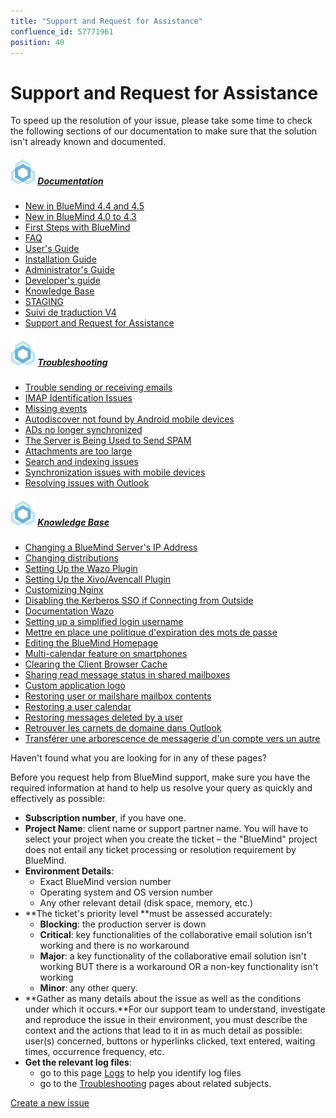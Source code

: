 ```yaml
---
title: "Support and Request for Assistance"
confluence_id: 57771961
position: 40
---
```

# Support and Request for Assistance


To speed up the resolution of your issue, please take some time to check the following sections of our documentation to make sure that the solution isn't already known and documented.


##### ![](attachments/57771961/57771962.jpg) [Documentation](/)


- [New in BlueMind 4.4 and 4.5](/Nouveautés_BlueMind_4.4_et_4.5/)
- [New in BlueMind 4.0 to 4.3](/Nouveautés_BlueMind_4.0_à_4.3/)
- [First Steps with BlueMind](/Premiers_pas_avec_BlueMind/)
- [FAQ](/FAQ_Foire_aux_questions_/)
- [User's Guide](/Guide_de_l_utilisateur/)
- [Installation Guide](/Guide_d_installation/)
- [Administrator's Guide](/Guide_de_l_administrateur/)
- [Developer's guide](/Guide_du_développeur/)
- [Knowledge Base](/Base_de_connaissance/)
- [STAGING](/STAGING/)
- [Suivi de traduction V4](https://forge.bluemind.net/confluence/display/BM4/.Suivi+de+traduction+vBM-4.0)
- [Support and Request for Assistance](/Support_et_demande_d_assistance/)


##### ![](attachments/57771961/57771962.jpg) [Troubleshooting](/Guide_de_l_administrateur/Résolution_de_problèmes/)


- [Trouble sending or receiving emails](/Guide_de_l_administrateur/Résolution_de_problèmes/Problèmes_d_émission_et_réception_de_messages/)
- [IMAP Identification Issues](/Guide_de_l_administrateur/Résolution_de_problèmes/Erreurs_d_identification_IMAP/)
- [Missing events](/Guide_de_l_administrateur/Résolution_de_problèmes/Disparitions_et_modifications_d_événements/)
- [Autodiscover not found by Android mobile devices](/Guide_de_l_administrateur/Résolution_de_problèmes/L_autodiscover_n_est_pas_trouvé_par_les_mobiles_Android/)
- [ADs no longer synchronized](/Guide_de_l_administrateur/Résolution_de_problèmes/Les_AD_ne_sont_plus_synchronisés/)
- [The Server is Being Used to Send SPAM](/Guide_de_l_administrateur/Résolution_de_problèmes/Le_serveur_est_utilisé_pour_envoyer_du_SPAM/)
- [Attachments are too large](/Guide_de_l_administrateur/Résolution_de_problèmes/Pièces_jointes_impossible_à_ajouter/)
- [Search and indexing issues](/Guide_de_l_administrateur/Résolution_de_problèmes/Problèmes_de_recherche_et_indexation/)
- [Synchronization issues with mobile devices](/Guide_de_l_administrateur/Résolution_de_problèmes/Problèmes_de_synchronisation_mobile/)
- [Resolving issues with Outlook](/Guide_de_l_administrateur/Résolution_de_problèmes/Résolution_des_problèmes_avec_Outlook/)


##### ![](attachments/57771961/57771962.jpg) [Knowledge Base](/Base_de_connaissance/)


- [Changing a BlueMind Server's IP Address](/Base_de_connaissance/Changement_d_adresse_IP_d_un_serveur_BlueMind/)
- [Changing distributions](/Base_de_connaissance/Changer_de_distribution/)
- [Setting Up the Wazo Plugin](/Base_de_connaissance/Configuration_du_plugin_Wazo/)
- [Setting Up the Xivo/Avencall Plugin](/Base_de_connaissance/Configuration_du_plugin_Xivo_Avencall/)
- [Customizing Nginx](/Base_de_connaissance/Configuration_personnalisée_de_Nginx/)
- [Disabling the Kerberos SSO if Connecting from Outside](/Base_de_connaissance/Désactiver_le_SSO_Kerberos_si_on_se_connecte_depuis_l_extérieur/)
- [Documentation Wazo](/Base_de_connaissance/Documentation_Wazo/)
- [Setting up a simplified login username](/Base_de_connaissance/Identifiant_de_connexion_simplifié/)
- [Mettre en place une politique d'expiration des mots de passe](/Base_de_connaissance/Mettre_en_place_une_politique_d_expiration_des_mots_de_passe/)
- [Editing the BlueMind Homepage](/Base_de_connaissance/Modifier_la_page_d_accueil_de_BlueMind/)
- [Multi-calendar feature on smartphones](/Base_de_connaissance/Multi_calendrier_sur_les_smartphones/)
- [Clearing the Client Browser Cache](/Base_de_connaissance/Nettoyage_du_cache_du_navigateur_client/)
- [Sharing read message status in shared mailboxes](/Base_de_connaissance/Partager_le_statut_de_lecture_des_boîtes_partagées/)
- [Custom application logo](/Base_de_connaissance/Personnaliser_le_logo_de_l_application/)
- [Restoring user or mailshare mailbox contents](/Base_de_connaissance/Restauration_du_contenu_d_une_boîte_utilisateur_ou_partagée/)
- [Restoring a user calendar](/Base_de_connaissance/Restaurer_l_agenda_d_un_utilisateur/)
- [Restoring messages deleted by a user](/Base_de_connaissance/Restaurer_les_messages_supprimés_par_un_utilisateur/)
- [Retrouver les carnets de domaine dans Outlook](/Base_de_connaissance/Retrouver_les_carnets_de_domaine_dans_Outlook/)
- [Transférer une arborescence de messagerie d'un compte vers un autre](/Base_de_connaissance/Transférer_une_arborescence_de_messagerie_d_un_compte_vers_un_autre/)


Haven't found what you are looking for in any of these pages?

Before you request help from BlueMind support, make sure you have the required information at hand to help us resolve your query as quickly and effectively as possible:

- **Subscription number**, if you have one.
- **Project Name**: client name or support partner name. You will have to select your project when you create the ticket – the "BlueMind" project does not entail any ticket processing or resolution requirement by BlueMind.
- **Environment Details**:
    - Exact BlueMind version number
    - Operating system and OS version number
    - Any other relevant detail (disk space, memory, etc.)
- **The ticket's priority level **must be assessed accurately:
    - **Blocking**: the production server is down
    - **Critical**: key functionalities of the collaborative email solution isn't working and there is no workaround
    - **Major**: a key functionality of the collaborative email solution isn't working BUT there is a workaround OR a non-key functionality isn't working
    - **Minor**: any other query.
- **Gather as many details about the issue as well as the conditions under which it occurs.**For our support team to understand, investigate and reproduce the issue in their environment, you must describe the context and the actions that lead to it in as much detail as possible: user(s) concerned, buttons or hyperlinks clicked, text entered, waiting times, occurrence frequency, etc.
- **Get the relevant log files**:
    - go to this page [Logs](/Guide_de_l_administrateur/Supervision/Logs_Fichiers_journaux/) to help you identify log files
    - go to the [Troubleshooting](/Guide_de_l_administrateur/Résolution_de_problèmes/) pages about related subjects.


[
    Create a new issue
](https://forge.bluemind.net/jira)


